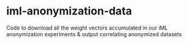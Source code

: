 # iml-anonymization-data
Code to download all the weight vectors accumulated in our iML anonymization experiments &amp; output correlating anonymized datasets

